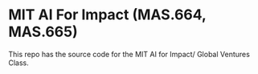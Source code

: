 # MIT AI For Impact (MAS.664, MAS.665)

This repo has the source code for the MIT AI for Impact/ Global Ventures Class.
